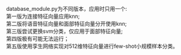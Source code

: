 database_module.py为不同版本，应用时只用一个:   
第一版为连接特征向量应用knn;   
第二版将语音特征向量和面部特征向量分开使用knn;   
第三版尝试更换svm分类，仅应用于面部特征向量;   
第四版极有可能无法运行；   
第五版使用孪生网络实现对512维特征向量进行few-shot小规模样本分类。

